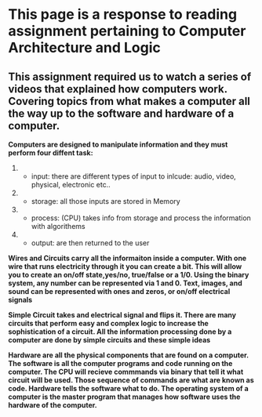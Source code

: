 # This page is a response to reading assignment pertaining to Computer Architecture and Logic

## This assignment required us to watch a series of videos that explained how computers work. Covering topics from what makes a computer all the way up to the software and hardware of a computer.

**Computers are designed to manipulate information and they must perform four diffent task:**

 1. - input: there are different types of input to inlcude: audio, video, physical, electronic etc..
 2. - storage: all those inputs are stored in Memory
 3. - process: (CPU) takes info from storage and process the information with algorithems
 4. - output: are then returned to the user

**Wires and Circuits carry all the informaiton inside a computer. With one wire that runs electricity through it you can create a bit. This will allow you to create an on/off state,yes/no, true/false or a 1/0. Using the binary system, any number can be represented via 1 and 0. Text, images, and sound can be represented with ones and zeros, or on/off electrical signals**

**Simple Circuit takes and electrical signal and flips it. There are many circuits that perform easy and complex logic to increase the sophistication of a circuit. All the information processing done by a computer are done by simple circuits and these simple ideas**

**Hardware are all the physical components that are found on a computer. The software is all the computer programs and code running on the computer. The CPU will recieve commmands via binary that tell it what circuit will be used. Those sequence of commands are what are known as code. Hardware tells the software what to do. The operating system of a computer is the master program that manages how software uses the hardware of the computer.**